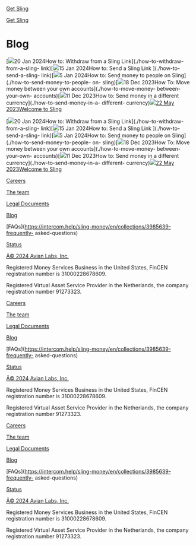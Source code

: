 [](./)

[Get Sling](./download)

[](./)

[Get Sling](./download)

# Blog

[![](https://framerusercontent.com/images/Ds2s6OQuoXxjiNB7R9juIe6RPm4.png)20
Jan 2024How to: Withdraw from a Sling Link](./how-to-withdraw-from-a-sling-
link)[![](https://framerusercontent.com/images/nO7E6k074swJFFiu9yCtcOdqJt4.png)15
Jan 2024How to: Send a Sling Link ](./how-to-send-a-sling-
link)[![](https://framerusercontent.com/images/aJHNvjP2fzBFKsTsLs6zUkiAT4.png)5
Jan 2024How to: Send money to people on Sling](./how-to-send-money-to-people-
on-
sling)[![](https://framerusercontent.com/images/IGBn6uc94IV4e0pf4Pw1e7rpZV0.png)18
Dec 2023How To: Move money between your own accounts](./how-to-move-money-
between-your-own-
accounts)[![](https://framerusercontent.com/images/IfBbKv3Le11eaVMP8OTqlgQxnAw.png)11
Dec 2023How to: Send money in a different currency](./how-to-send-money-in-a-
different-
currency)[![](https://framerusercontent.com/images/StTX9WZGlIqbNBw95cQwn4ccbw.png)22
May 2023Welcome to Sling](./welcome-to-sling)

[![](https://framerusercontent.com/images/Ds2s6OQuoXxjiNB7R9juIe6RPm4.png)20
Jan 2024How to: Withdraw from a Sling Link](./how-to-withdraw-from-a-sling-
link)[![](https://framerusercontent.com/images/nO7E6k074swJFFiu9yCtcOdqJt4.png)15
Jan 2024How to: Send a Sling Link ](./how-to-send-a-sling-
link)[![](https://framerusercontent.com/images/aJHNvjP2fzBFKsTsLs6zUkiAT4.png)5
Jan 2024How to: Send money to people on Sling](./how-to-send-money-to-people-
on-
sling)[![](https://framerusercontent.com/images/IGBn6uc94IV4e0pf4Pw1e7rpZV0.png)18
Dec 2023How To: Move money between your own accounts](./how-to-move-money-
between-your-own-
accounts)[![](https://framerusercontent.com/images/IfBbKv3Le11eaVMP8OTqlgQxnAw.png)11
Dec 2023How to: Send money in a different currency](./how-to-send-money-in-a-
different-
currency)[![](https://framerusercontent.com/images/StTX9WZGlIqbNBw95cQwn4ccbw.png)22
May 2023Welcome to Sling](./welcome-to-sling)

[Careers](./careers)

[The team](./team)

[Legal Documents](./legal)

[Blog](./blog)

[FAQs](https://intercom.help/sling-money/en/collections/3985639-frequently-
asked-questions)

[Status](https://statuspage.incident.io/sling)

[](https://www.facebook.com/Sling.Money/)

[](https://twitter.com/SlingMoney)

[](https://www.instagram.com/Sling.Money/)

[](https://www.linkedin.com/company/sling-money/)

[Â© 2024 Avian Labs, Inc.](https://avianlabs.net)

Registered Money Services Business in the United States, FinCEN registration
number is 31000228678609.

Registered Virtual Asset Service Provider in the Netherlands, the company
registration number 91273323.

[Careers](./careers)

[The team](./team)

[Legal Documents](./legal)

[Blog](./blog)

[FAQs](https://intercom.help/sling-money/en/collections/3985639-frequently-
asked-questions)

[Status](https://statuspage.incident.io/sling)

[](https://www.facebook.com/Sling.Money/)

[](https://twitter.com/SlingMoney)

[](https://www.instagram.com/Sling.Money/)

[](https://www.linkedin.com/company/sling-money/)

[Â© 2024 Avian Labs, Inc.](https://avianlabs.net)

Registered Money Services Business in the United States, FinCEN registration
number is 31000228678609.

Registered Virtual Asset Service Provider in the Netherlands, the company
registration number 91273323.

[Careers](./careers)

[The team](./team)

[Legal Documents](./legal)

[Blog](./blog)

[FAQs](https://intercom.help/sling-money/en/collections/3985639-frequently-
asked-questions)

[Status](https://statuspage.incident.io/sling)

[](https://www.facebook.com/Sling.Money/)

[](https://twitter.com/SlingMoney)

[](https://www.instagram.com/Sling.Money/)

[](https://www.linkedin.com/company/sling-money/)

[Â© 2024 Avian Labs, Inc.](https://avianlabs.net)

Registered Money Services Business in the United States, FinCEN registration
number is 31000228678609.

Registered Virtual Asset Service Provider in the Netherlands, the company
registration number 91273323.

